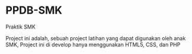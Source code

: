 # PPDB-SMK
Praktik SMK

Project ini adalah, sebuah project latihan yang dapat digunakan oleh anak SMK, Project ini di develop hanya menggunakan HTML5, CSS, dan PHP
